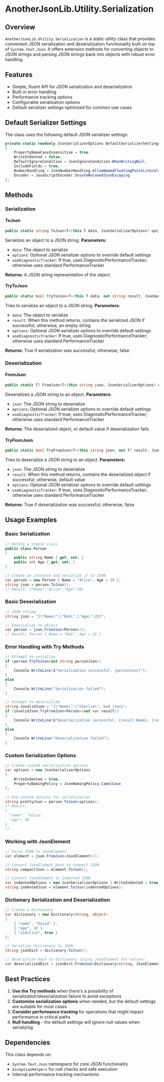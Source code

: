 # AnotherJsonLib.Utility.Serialization
## Overview
`AnotherJsonLib.Utility.Serialization` is a static utility class that provides convenient JSON serialization and deserialization functionality built on top of `System.Text.Json`. It offers extension methods for converting objects to JSON strings and parsing JSON strings back into objects with robust error handling.
## Features
- Simple, fluent API for JSON serialization and deserialization
- Built-in error handling
- Performance tracking options
- Configurable serialization options
- Default serializer settings optimized for common use cases

## Default Serializer Settings
The class uses the following default JSON serializer settings:
``` csharp
private static readonly JsonSerializerOptions DefaultSerializerSettings = new JsonSerializerOptions()
{
    PropertyNameCaseInsensitive = true,
    WriteIndented = false,
    DefaultIgnoreCondition = JsonIgnoreCondition.WhenWritingNull,
    IncludeFields = true,
    NumberHandling = JsonNumberHandling.AllowNamedFloatingPointLiterals,
    Encoder = JavaScriptEncoder.UnsafeRelaxedJsonEscaping
};
```
## Methods
### Serialization
#### ToJson<T>
``` csharp
public static string ToJson<T>(this T data, JsonSerializerOptions? options = null, bool useDiagnosticTracker = false)
```
Serializes an object to a JSON string.
**Parameters:**
- `data`: The object to serialize
- `options`: Optional JSON serializer options to override default settings
- `useDiagnosticTracker`: If true, uses DiagnosticPerformanceTracker; otherwise uses standard PerformanceTracker

**Returns:** A JSON string representation of the object
#### TryToJson<T>
``` csharp
public static bool TryToJson<T>(this T data, out string result, JsonSerializerOptions? options = null, bool useDiagnosticTracker = false)
```
Tries to serialize an object to a JSON string.
**Parameters:**
- `data`: The object to serialize
- `result`: When this method returns, contains the serialized JSON if successful; otherwise, an empty string
- `options`: Optional JSON serializer options to override default settings
- `useDiagnosticTracker`: If true, uses DiagnosticPerformanceTracker; otherwise uses standard PerformanceTracker

**Returns:** True if serialization was successful; otherwise, false
### Deserialization
#### FromJson<T>
``` csharp
public static T? FromJson<T>(this string json, JsonSerializerOptions? options = null, bool useDiagnosticTracker = false)
```
Deserializes a JSON string to an object.
**Parameters:**
- `json`: The JSON string to deserialize
- `options`: Optional JSON serializer options to override default settings
- `useDiagnosticTracker`: If true, uses DiagnosticPerformanceTracker; otherwise uses standard PerformanceTracker

**Returns:** The deserialized object, or default value if deserialization fails
#### TryFromJson<T>
``` csharp
public static bool TryFromJson<T>(this string json, out T? result, JsonSerializerOptions? options = null, bool useDiagnosticTracker = false)
```
Tries to deserialize a JSON string to an object.
**Parameters:**
- `json`: The JSON string to deserialize
- `result`: When this method returns, contains the deserialized object if successful; otherwise, default value
- `options`: Optional JSON serializer options to override default settings
- `useDiagnosticTracker`: If true, uses DiagnosticPerformanceTracker; otherwise uses standard PerformanceTracker

**Returns:** True if deserialization was successful; otherwise, false
## Usage Examples
### Basic Serialization
``` csharp
// Define a simple class
public class Person
{
    public string Name { get; set; }
    public int Age { get; set; }
}

// Create an instance and serialize it to JSON
var person = new Person { Name = "Alice", Age = 30 };
string json = person.ToJson();
// Result: {"Name":"Alice","Age":30}
```
### Basic Deserialization
``` csharp
// JSON string
string json = "{\"Name\":\"Bob\",\"Age\":25}";

// Deserialize to object
var person = json.FromJson<Person>();
// Result: Person { Name = "Bob", Age = 25 }
```
### Error Handling with Try Methods
``` csharp
// Attempt to serialize
if (person.TryToJson(out string personJson))
{
    Console.WriteLine($"Serialization successful: {personJson}");
}
else
{
    Console.WriteLine("Serialization failed");
}

// Attempt to deserialize
string invalidJson = "{\"Name\":\"Charlie\", bad json}";
if (invalidJson.TryFromJson<Person>(out var result))
{
    Console.WriteLine($"Deserialization successful: {result.Name}, {result.Age}");
}
else
{
    Console.WriteLine("Deserialization failed");
}
```
### Custom Serialization Options
``` csharp
// Create custom serialization options
var options = new JsonSerializerOptions
{
    WriteIndented = true,
    PropertyNamingPolicy = JsonNamingPolicy.CamelCase
};

// Use custom options for serialization
string prettyJson = person.ToJson(options);
/* Result:
{
  "name": "Alice",
  "age": 30
}
*/
```
### Working with JsonElement
``` csharp
// Parse JSON to JsonElement
var element = json.FromJson<JsonElement>();

// Convert JsonElement back to compact JSON
string compactJson = element.ToJson();

// Convert JsonElement to indented JSON
var indentedOptions = new JsonSerializerOptions { WriteIndented = true };
string indentedJson = element.ToJson(indentedOptions);
```
### Dictionary Serialization and Deserialization
``` csharp
// Create a dictionary
var dictionary = new Dictionary<string, object>
{
    { "name", "David" },
    { "age", 40 },
    { "isActive", true }
};

// Serialize dictionary to JSON
string jsonDict = dictionary.ToJson();

// Deserialize back to dictionary (using JsonElement for values)
var deserializedDict = jsonDict.FromJson<Dictionary<string, JsonElement>>();
```
## Best Practices
1. **Use the Try methods** when there's a possibility of serialization/deserialization failure to avoid exceptions
2. **Customize serialization options** when needed, but the default settings are suitable for most cases
3. **Consider performance tracking** for operations that might impact performance in critical paths
4. **Null handling** - the default settings will ignore null values when serializing

## Dependencies
This class depends on:
- `System.Text.Json` namespace for core JSON functionality
- `ExceptionHelpers` for null checks and safe execution
- Internal performance tracking mechanisms
